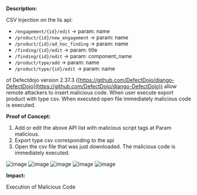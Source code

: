 **Description:**


CSV Injection on the lis api:
- `/engagement/{id}/edit` -> param: name
- `/product/{id}/new_engagement` -> param: name
- `/product/{id}/ad_hoc_finding` -> param: name
- `/finding/{id}/edit` -> param: title
- `/finding/{id}/edit` -> param: component_name 
- `/product/type/add` -> param: name
- `/product/type/{id}/edit` -> param: name

  
of Defectdojo version 2.37.3 ([https://github.com/DefectDojo/django-DefectDojo](https://github.com/DefectDojo/django-DefectDojo)) allow remote attackers to insert malicious code. When user execute export product with type csv. When executed open file immediately malicious code is executed.

**Proof of Concept:**
1. Add or edit the above API list with malicious script tags at Param malicious.
2. Export type csv corresponding to the api
3. Open the csv file that was just downloaded. The malicious code is immediately executed.




![image](https://github.com/user-attachments/assets/ecd30011-443d-416f-8b6c-ace9574eb449)
![image](https://github.com/user-attachments/assets/de133008-3be5-4c9b-a6e9-a5de03813c2d)
![image](https://github.com/user-attachments/assets/f19713ad-d317-4e78-9c5f-2ace506e35e5)
![image](https://github.com/user-attachments/assets/6a152028-160c-41a5-be88-71c1b993506f)
![image](https://github.com/user-attachments/assets/fd9581b2-2f63-4a33-a408-3a4f4b7ffd94)



**Impact:**


Execution of Malicious Code
